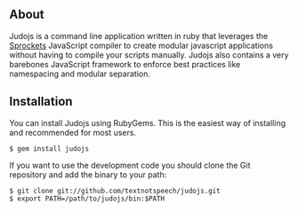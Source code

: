 ## About
Judojs is a command line application written in ruby that leverages the [Sprockets](http://getsprockets.org/) JavaScript compiler to create modular javascript applications without having to compile your scripts manually. Judojs also contains a very barebones JavaScript framework to enforce best practices like namespacing and modular separation.

## Installation

You can install Judojs using RubyGems. This is the easiest way of installing and recommended for most users.

	$ gem install judojs

If you want to use the development code you should clone the Git repository and add the binary to your path:

    $ git clone git://github.com/textnotspeech/judojs.git
    $ export PATH=/path/to/judojs/bin:$PATH
